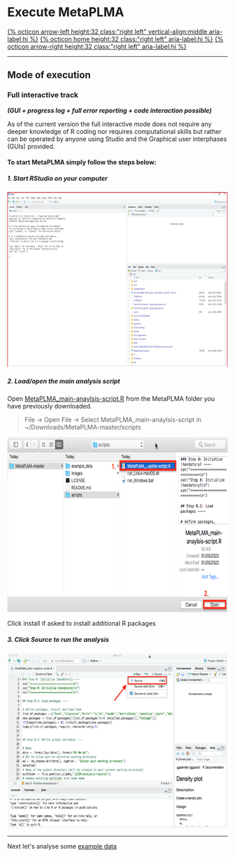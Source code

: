 # Execute MetaPLMA 

[{% octicon arrow-left height:32 class:"right left" vertical-align:middle aria-label:hi %}](US.md) [{% octicon home height:32 class:"right left" aria-label:hi %}](index.md) [{% octicon arrow-right height:32 class:"right left" aria-label:hi %}](US_A.md)

----



## Mode of execution

### Full interactive track 

***(GUI + progress log + full error reporting + code interaction possible)***

As of the current version the full interactive mode does not require any deeper knowledge of R coding nor requires computational skills but rather can be operated by anyone using Studio and the Graphical user interphases (GUIs) provided. 



#### **To start MetaPLMA simply follow the steps below:** 

##### 1. Start RStudio on your computer

<img src="images/US_E_1.png" height="400px">



##### 2. Load/open the main analysis script 

Open [MetaPLMA_main-anaylsis-script.R](scripts/MetaPLMA_main-anaylsis-script.R) from the MetaPLMA folder you have previously downloaded.

> File -> Open File -> Select MetaPLMA_main-anaylsis-script in ~/Downloads/MetaPLMA-master/scripts

<img src="images/US_E_2.png" height="400px">

  Click install if asked to install additional R packages



##### 3. Click *Source* to run the analysis

  <img src="images/US_E_3.png" height="400px">





----

Next let's analyse some [example data](US_A.md)
